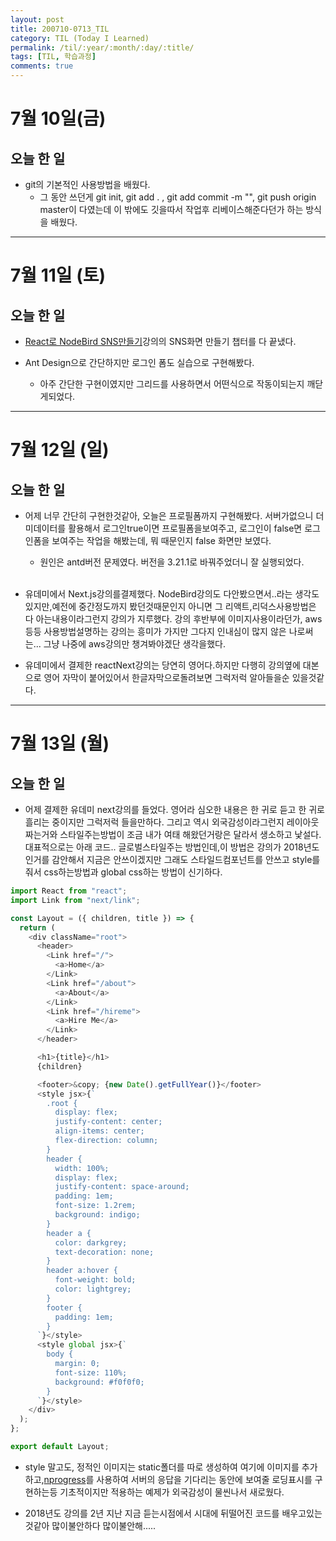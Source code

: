 ```yaml
---
layout: post
title: 200710-0713_TIL
category: TIL (Today I Learned)
permalink: /til/:year/:month/:day/:title/
tags: [TIL, 학습과정]
comments: true
---
```


# 7월 10일(금)

## 오늘 한 일

- git의 기본적인 사용방법을 배웠다.
  - 그 동안 쓰던게 git init, git add . , git add commit -m "", git push origin master이 다였는데 이 밖에도 깃을따서 작업후 리베이스해준다던가 하는 방식을 배웠다.

---

# 7월 11일 (토)

## 오늘 한 일

- [React로 NodeBird SNS만들기](https://www.inflearn.com/course/react_nodebird/dashboard)강의의 SNS화면 만들기 챕터를 다 끝냈다.

- Ant Design으로 간단하지만 로그인 폼도 실습으로 구현해봤다.
  - 아주 간단한 구현이였지만 그리드를 사용하면서 어떤식으로 작동이되는지 깨닫게되었다.

---

# 7월 12일 (일)

## 오늘 한 일

- 어제 너무 간단히 구현한것같아, 오늘은 프로필폼까지 구현해봤다. 서버가없으니 더미데이터를 활용해서 로그인true이면 프로필폼을보여주고, 로그인이 false면 로그인폼을 보여주는 작업을 해봤는데, 뭐 때문인지 false 화면만 보였다.

  - 원인은 antd버전 문제였다. 버전을 3.21.1로 바꿔주었더니 잘 실행되었다. <br><br>

- 유데미에서 Next.js강의를결제했다. NodeBird강의도 다안봤으면서..라는 생각도있지만,예전에 중간정도까지 봤던것때문인지 아니면 그 리액트,리덕스사용방법은 다 아는내용이라그런지 강의가 지루했다. 강의 후반부에 이미지사용이라던가, aws등등 사용방법설명하는 강의는 흥미가 가지만 그다지 인내심이 많지 않은 나로써는... 그냥 나중에 aws강의만 챙겨봐야겠단 생각을했다.

- 유데미에서 결제한 reactNext강의는 당연히 영어다.하지만 다행히 강의옆에 대본으로 영어 자막이 붙어있어서 한글자막으로돌려보면 그럭저럭 알아들을순 있을것같다.

---

# 7월 13일 (월)

## 오늘 한 일

- 어제 결제한 유데미 next강의를 들었다. 영어라 심오한 내용은 한 귀로 듣고 한 귀로 흘리는 중이지만 그럭저럭 들을만하다. 그리고 역시 외국감성이라그런지 레이아웃짜는거와 스타일주는방법이 조금 내가 여태 해왔던거랑은 달라서 생소하고 낯설다.대표적으로는 아래 코드.. 글로벌스타일주는 방법인데,이 방법은 강의가 2018년도인거를 감안해서 지금은 안쓰이겠지만 그래도 스타일드컴포넌트를 안쓰고 style를 줘서 css하는방법과 global css하는 방법이 신기하다.

```javascript
import React from "react";
import Link from "next/link";

const Layout = ({ children, title }) => {
  return (
    <div className="root">
      <header>
        <Link href="/">
          <a>Home</a>
        </Link>
        <Link href="/about">
          <a>About</a>
        </Link>
        <Link href="/hireme">
          <a>Hire Me</a>
        </Link>
      </header>

      <h1>{title}</h1>
      {children}

      <footer>&copy; {new Date().getFullYear()}</footer>
      <style jsx>{`
        .root {
          display: flex;
          justify-content: center;
          align-items: center;
          flex-direction: column;
        }
        header {
          width: 100%;
          display: flex;
          justify-content: space-around;
          padding: 1em;
          font-size: 1.2rem;
          background: indigo;
        }
        header a {
          color: darkgrey;
          text-decoration: none;
        }
        header a:hover {
          font-weight: bold;
          color: lightgrey;
        }
        footer {
          padding: 1em;
        }
      `}</style>
      <style global jsx>{`
        body {
          margin: 0;
          font-size: 110%;
          background: #f0f0f0;
        }
      `}</style>
    </div>
  );
};

export default Layout;
```

- style 말고도, 정적인 이미지는 static폴더를 따로 생성하여 여기에 이미지를 추가하고,[nprogress](https://min9nim.github.io/2018/11/intro-nprogress/)를 사용하여 서버의 응답을 기다리는 동안에 보여줄 로딩표시를 구현하는등 기초적이지만 적용하는 예제가 외국감성이 물씬나서 새로웠다.

- 2018년도 강의를 2년 지난 지금 듣는시점에서 시대에 뒤떨어진 코드를 배우고있는것같아 많이불안하다 많이불안해.....
